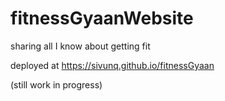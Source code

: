 # fitnessGyaanWebsite
sharing all I know about getting fit

deployed at https://sivunq.github.io/fitnessGyaan

(still work in progress)
